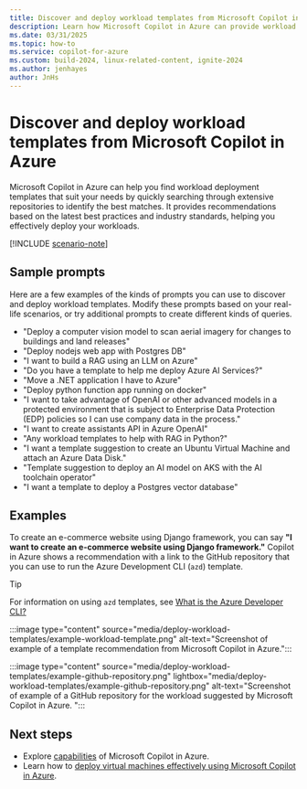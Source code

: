 ```yaml
---
title: Discover and deploy workload templates from Microsoft Copilot in Azure
description: Learn how Microsoft Copilot in Azure can provide workload templates for your scenario.
ms.date: 03/31/2025
ms.topic: how-to
ms.service: copilot-for-azure
ms.custom: build-2024, linux-related-content, ignite-2024
ms.author: jenhayes
author: JnHs
---
```


# Discover and deploy workload templates from Microsoft Copilot in Azure

Microsoft Copilot in Azure can help you find workload deployment templates that suit your needs by quickly searching through extensive repositories to identify the best matches. It provides recommendations based on the latest best practices and industry standards, helping you effectively deploy your workloads.

[!INCLUDE [scenario-note](includes/scenario-note.md)]

## Sample prompts

Here are a few examples of the kinds of prompts you can use to discover and deploy workload templates. Modify these prompts based on your real-life scenarios, or try additional prompts to create different kinds of queries.

- "Deploy a computer vision model to scan aerial imagery for changes to buildings and land releases"
- "Deploy nodejs web app with Postgres DB"
- "I want to build a RAG using an LLM on Azure"
- "Do you have a template to help me deploy Azure AI Services?"
- "Move a .NET application I have to Azure"
- "Deploy python function app running on docker"
- "I want to take advantage of OpenAI or other advanced models in a protected environment that is subject to Enterprise Data Protection (EDP) policies so I can use company data in the process."
- "I want to create assistants API in Azure OpenAI"
- "Any workload templates to help with RAG in Python?"
- "I want a template suggestion to create an Ubuntu Virtual Machine and attach an Azure Data Disk."
- "Template suggestion to deploy an AI model on AKS with the AI toolchain operator"
- "I want a template to deploy a Postgres vector database"

## Examples

To create an e-commerce website using Django framework, you can say **"I want to create an e-commerce website using Django framework."** Copilot in Azure shows a recommendation with a link to the GitHub repository that you can use to run the Azure Development CLI (`azd`) template.

> [!TIP]
> For information on using `azd` templates, see [What is the Azure Developer CLI?](/azure/developer/azure-developer-cli/overview?tabs=windows)

:::image type="content" source="media/deploy-workload-templates/example-workload-template.png" alt-text="Screenshot of example of a template recommendation from Microsoft Copilot in Azure.":::

:::image type="content" source="media/deploy-workload-templates/example-github-repository.png" lightbox="media/deploy-workload-templates/example-github-repository.png" alt-text="Screenshot of example of a GitHub repository for the workload suggested by Microsoft Copilot in Azure. ":::

## Next steps

- Explore [capabilities](capabilities.md) of Microsoft Copilot in Azure.
- Learn how to [deploy virtual machines effectively using Microsoft Copilot in Azure](deploy-vms-effectively.md).
